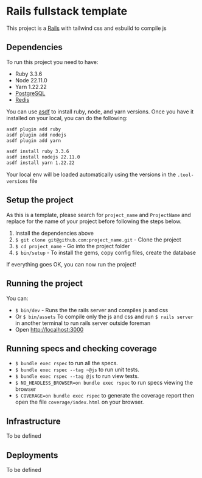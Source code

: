# Rails fullstack template

This project is a [Rails](http://rubyonrails.org/) with tailwind css and esbuild to compile js

## Dependencies

To run this project you need to have:

* Ruby 3.3.6
* Node 22.11.0
* Yarn 1.22.22
* [PostgreSQL](http://www.postgresql.org/)
* [Redis](https://redis.io/)

You can use [asdf](https://asdf-vm.com/) to install ruby, node, and yarn versions.
Once you have it installed on your local, you can do the following:
```bash
asdf plugin add ruby
asdf plugin add nodejs
asdf plugin add yarn

asdf install ruby 3.3.6
asdf install nodejs 22.11.0
asdf install yarn 1.22.22
```

Your local env will be loaded automatically using the versions in the `.tool-versions` file

## Setup the project

As this is a template, please search for `project_name` and `ProjectName` and replace for the name of your project before following the steps below.

1. Install the dependencies above
2. `$ git clone git@github.com:project_name.git` - Clone the project
3. `$ cd project_name` - Go into the project folder
4. `$ bin/setup` - To install the gems, copy config files, create the database

If everything goes OK, you can now run the project!

## Running the project

You can:

- `$ bin/dev` - Runs the the rails server and compiles js and css
- Or `$ bin/assets` To compile only the js and css and run `$ rails server` in another terminal to run rails server outside foreman
- Open [http://localhost:3000](http://localhost:3000)

## Running specs and checking coverage

* `$ bundle exec rspec` to run all the specs.
* `$ bundle exec rspec --tag ~@js` to run unit tests.
* `$ bundle exec rspec --tag @js` to run view tests.
* `$ NO_HEADLESS_BROWSER=on bundle exec rspec` to run specs viewing the browser
* `$ COVERAGE=on bundle exec rspec` to generate the coverage report then open the file `coverage/index.html` on your browser.

## Infrastructure

To be defined

## Deployments

To be defined
